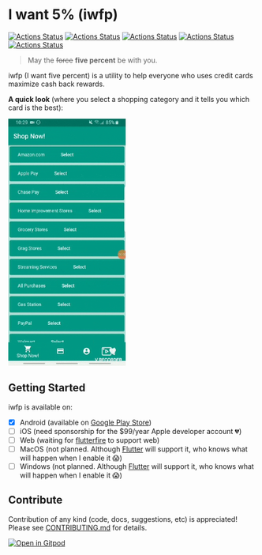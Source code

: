 # I want 5% (iwfp)

[![Actions Status](https://github.com/tianhaoz95/iwfp/workflows/package%20apps/badge.svg)](https://github.com/tianhaoz95/iwfp/actions)
[![Actions Status](https://github.com/tianhaoz95/iwfp/workflows/release-docs/badge.svg)](https://github.com/tianhaoz95/iwfp/actions)
[![Actions Status](https://github.com/tianhaoz95/iwfp/workflows/release%20iwfpapi/badge.svg)](https://github.com/tianhaoz95/iwfp/actions)
[![Actions Status](https://github.com/tianhaoz95/iwfp/workflows/release%20iwfpapp%20android/badge.svg)](https://github.com/tianhaoz95/iwfp/actions)
[![Actions Status](https://github.com/tianhaoz95/iwfp/workflows/release%20iwfpapp%20web/badge.svg)](https://github.com/tianhaoz95/iwfp/actions)

> May the ~~force~~ **five percent** be with you.

iwfp (I want five percent) is a utility to help everyone who uses credit cards maximize cash back rewards.

**A quick look** (where you select a shopping category and it tells you which card is the best):

<img height="500px" alt="demo app usage" src="./website/static/img/app_demo_animation.gif" />

## Getting Started

iwfp is available on:
- [x] Android (available on [Google Play Store](https://play.google.com/store/apps/details?id=com.jacksonz.iwfpapp&hl=en_US))
- [ ] iOS (need sponsorship for the $99/year Apple developer account 	:broken_heart:)
- [ ] Web (waiting for [flutterfire](https://github.com/FirebaseExtended/flutterfire) to support web)
- [ ] MacOS (not planned. Although [Flutter](https://flutter.dev/) will support it, who knows what will happen when I enable it :scream:)
- [ ] Windows (not planned. Although [Flutter](https://flutter.dev/) will support it, who knows what will happen when I enable it :scream:)

## Contribute

Contribution of any kind (code, docs, suggestions, etc) is appreciated! Please see [CONTRIBUTING.md](./CONTRIBUTING.md) for details.

[![Open in Gitpod](https://gitpod.io/button/open-in-gitpod.svg)](https://gitpod.io/#https://github.com/tianhaoz95/iwfp)
